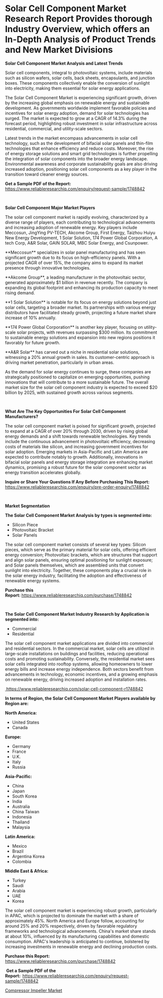 <p><h1>Solar Cell Component Market Research Report Provides thorough Industry Overview, which offers an In-Depth Analysis of Product Trends and New Market Divisions</h1></p><p><strong>Solar Cell Component Market Analysis and Latest Trends</strong></p>
<p><p>Solar cell components, integral to photovoltaic systems, include materials such as silicon wafers, solar cells, back sheets, encapsulants, and junction boxes. These components collectively enable the conversion of sunlight into electricity, making them essential for solar energy applications.</p><p>The Solar Cell Component Market is experiencing significant growth, driven by the increasing global emphasis on renewable energy and sustainable development. As governments worldwide implement favorable policies and incentives for solar energy adoption, demand for solar technologies has surged. The market is expected to grow at a CAGR of 14.3% during the forecast period, highlighting robust investment in solar infrastructure across residential, commercial, and utility-scale sectors.</p><p>Latest trends in the market encompass advancements in solar cell technology, such as the development of bifacial solar panels and thin-film technologies that enhance efficiency and reduce costs. Moreover, the rise of energy storage solutions and smart grid technologies is further propelling the integration of solar components into the broader energy landscape. Environmental awareness and corporate sustainability goals are also driving increased adoption, positioning solar cell components as a key player in the transition toward cleaner energy sources.</p></p>
<p><strong>Get a Sample PDF of the Report:&nbsp;</strong> <a href="https://www.reliableresearchiq.com/enquiry/request-sample/1748842?utm_campaign=2761&utm_medium=2&utm_source=Github&utm_content=ia&utm_term=07032025&utm_id=solar-cell-component">https://www.reliableresearchiq.com/enquiry/request-sample/1748842</a></p>
<p>&nbsp;</p>
<p><strong>Solar Cell Component Major Market Players</strong></p>
<p><p>The solar cell component market is rapidly evolving, characterized by a diverse range of players, each contributing to technological advancements and increasing adoption of renewable energy. Key players include Meccosun, JingYing PV-TECH, Akcome Group, First Energy, Taizhou Huiyu New Energy Development, 1 Solar Solution, 174 Power Global Corporation, A tech Corp, A&R Solar, GAIN SOLAR, MBC Solar Energy, and Csunpower.</p><p>**Meccosun** specializes in solar panel manufacturing and has seen significant growth due to its focus on high-efficiency panels. With a projected CAGR of over 15%, the company aims to expand its market presence through innovative technologies.</p><p>**Akcome Group**, a leading manufacturer in the photovoltaic sector, generated approximately $1 billion in revenue recently. The company is expanding its global footprint and enhancing its production capacity to meet rising demand.</p><p>**1 Solar Solution** is notable for its focus on energy solutions beyond just solar cells, targeting a broader market. Its partnerships with various energy distributors have facilitated steady growth, projecting a future market share increase of 10% annually.</p><p>**174 Power Global Corporation** is another key player, focusing on utility-scale solar projects, with revenues surpassing $300 million. Its commitment to sustainable energy solutions and expansion into new regions positions it favorably for future growth.</p><p>**A&R Solar** has carved out a niche in residential solar solutions, witnessing a 20% annual growth in sales. Its customer-centric approach is driving market penetration, particularly in urban areas.</p><p>As the demand for solar energy continues to surge, these companies are strategically positioned to capitalize on emerging opportunities, pushing innovations that will contribute to a more sustainable future. The overall market size for the solar cell component industry is expected to exceed $20 billion by 2025, with sustained growth across various segments.</p></p>
<p>&nbsp;</p>
<p><strong>What Are The Key Opportunities For Solar Cell Component Manufacturers?</strong></p>
<p><p>The solar cell component market is poised for significant growth, projected to expand at a CAGR of over 20% through 2030, driven by rising global energy demands and a shift towards renewable technologies. Key trends include the continuous advancement in photovoltaic efficiency, decreasing costs of materials like silicon, and increasing government incentives for solar adoption. Emerging markets in Asia-Pacific and Latin America are expected to contribute notably to growth. Additionally, innovations in bifacial solar panels and energy storage integration are enhancing market dynamics, promising a robust future for the solar component sector as energy transition accelerates globally.</p></p>
<p><strong>Inquire or Share Your Questions If Any Before Purchasing This Report:</strong> <a href="https://www.reliableresearchiq.com/enquiry/pre-order-enquiry/1748842?utm_campaign=2761&utm_medium=2&utm_source=Github&utm_content=ia&utm_term=07032025&utm_id=solar-cell-component">https://www.reliableresearchiq.com/enquiry/pre-order-enquiry/1748842</a></p>
<p>&nbsp;</p>
<p><strong>Market Segmentation</strong></p>
<p><strong>The Solar Cell Component Market Analysis by types is segmented into:</strong></p>
<p><ul><li>Silicon Piece</li><li>Photovoltaic Bracket</li><li>Solar Panels</li></ul></p>
<p><p>The solar cell component market consists of several key types: Silicon pieces, which serve as the primary material for solar cells, offering efficient energy conversion; Photovoltaic brackets, which are structures that support and align solar panels, ensuring optimal positioning for sunlight exposure; and Solar panels themselves, which are assembled units that convert sunlight into electricity. Together, these components play a crucial role in the solar energy industry, facilitating the adoption and effectiveness of renewable energy systems.</p></p>
<p><strong>Purchase this Report:&nbsp;</strong><a href="https://www.reliableresearchiq.com/purchase/1748842?utm_campaign=2761&utm_medium=2&utm_source=Github&utm_content=ia&utm_term=07032025&utm_id=solar-cell-component">https://www.reliableresearchiq.com/purchase/1748842</a></p>
<p>&nbsp;</p>
<p><strong>The Solar Cell Component Market Industry Research by Application is segmented into:</strong></p>
<p><ul><li>Commercial</li><li>Residential</li></ul></p>
<p><p>The solar cell component market applications are divided into commercial and residential sectors. In the commercial market, solar cells are utilized in large-scale installations on buildings and facilities, reducing operational costs and promoting sustainability. Conversely, the residential market sees solar cells integrated into rooftop systems, allowing homeowners to lower energy bills and increase energy independence. Both sectors benefit from advancements in technology, economic incentives, and a growing emphasis on renewable energy, driving increased adoption and installation rates.</p></p>
<p><a href="https://www.reliableresearchiq.com/solar-cell-component-r1748842?utm_campaign=2761&utm_medium=2&utm_source=Github&utm_content=ia&utm_term=07032025&utm_id=solar-cell-component">&nbsp;https://www.reliableresearchiq.com/solar-cell-component-r1748842</a></p>
<p><strong>In terms of Region, the Solar Cell Component Market Players available by Region are:</strong></p>
<p>
    <p> <strong> North America: </strong>
        <ul>
            <li>United States</li>
            <li>Canada</li>
        </ul>
        </p> 
    <p> <strong> Europe: </strong>
        <ul>
            <li>Germany</li>
            <li>France</li>
            <li>U.K.</li>
            <li>Italy</li>
            <li>Russia</li>
        </ul>
        </p> 
    <p> <strong> Asia-Pacific: </strong>
        <ul>
            <li>China</li>
            <li>Japan</li>
            <li>South Korea</li>
            <li>India</li>
            <li>Australia</li>
            <li>China Taiwan</li>
            <li>Indonesia</li>
            <li>Thailand</li>
            <li>Malaysia</li>
        </ul>
        </p> 
    <p> <strong> Latin America: </strong>
        <ul>
            <li>Mexico</li>
            <li>Brazil</li>
            <li>Argentina Korea</li>
            <li>Colombia</li>
        </ul>
        </p> 
    <p> <strong> Middle East & Africa: </strong>
        <ul>
            <li>Turkey</li>
            <li>Saudi</li>
            <li>Arabia</li>
            <li>UAE</li>
            <li>Korea</li>
        </ul>
    </p>
    </p>
<p><p>The solar cell component market is experiencing robust growth, particularly in APAC, which is projected to dominate the market with a share of approximately 45%. North America and Europe follow, accounting for around 25% and 20% respectively, driven by favorable regulatory frameworks and technological advancements. China's market share stands at about 10%, influenced by its manufacturing capabilities and domestic consumption. APAC's leadership is anticipated to continue, bolstered by increasing investments in renewable energy and declining production costs.</p></p>
<p><strong>Purchase this Report: </strong><a href="https://www.reliableresearchiq.com/purchase/1748842?utm_campaign=2761&utm_medium=2&utm_source=Github&utm_content=ia&utm_term=07032025&utm_id=solar-cell-component">https://www.reliableresearchiq.com/purchase/1748842</a></p>
<p>&nbsp;<strong>Get a Sample PDF of the Report:&nbsp;&nbsp;</strong><a href="https://www.reliableresearchiq.com/enquiry/request-sample/1748842?utm_campaign=2761&utm_medium=2&utm_source=Github&utm_content=ia&utm_term=07032025&utm_id=solar-cell-component">https://www.reliableresearchiq.com/enquiry/request-sample/1748842</a></p>
<p><strong></strong></p>
<p><p><a href="https://github.com/penglatilles/Market-Research-Report-List-1/blob/main/compressor-impeller-market.md?utm_campaign=2761&utm_medium=2&utm_source=Github&utm_content=ia&utm_term=07032025&utm_id=solar-cell-component">Compressor Impeller Market</a></p></p>